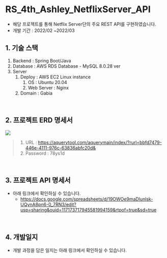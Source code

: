# RS_4th_Ashley_NetflixServer_API
- 해당 프로젝트를 통해 Netflix Server단의 주요 REST API를 구현하였습니다.
- 개발 기간 : 2022/02 ~2022/03

## 1. 기술 스택
1) Backend : Spring Boot/Java
2) Database : AWS RDS Database - MySQL 8.0.28 ver
3) Server 
    1) Deploy : AWS EC2 Linux instance
        1) OS : Ubuntu 20.04 
        2) Web Server : Nginx
    3) Domain : Gabia  
   
<br>

## 2. 프로젝트 ERD 명세서
<img src='http://drive.google.com/uc?export=view&id=1V_fHAHFACenuV5mOmJrj2wORf3jCm-u9' /><br>
> 1) URL : https://aquerytool.com/aquerymain/index/?rurl=bbfd7479-446e-4111-976c-63836abfc20d&
> 2) Password : 78ys1d

<br>

## 3. 프로젝트 API 명세서
- 아래 링크에서 확인하실 수 있습니다.
   - https://docs.google.com/spreadsheets/d/19OWOe9maDlunlsk-UQynA8pn6-0_7RN3/edit?usp=sharing&ouid=117173717945581994159&rtpof=true&sd=true


<br>

## 4. 개발일지
- 개발 과정을 담은 일지는 아래 링크에서 확인하실 수 있습니다.
